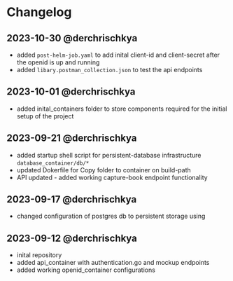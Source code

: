 # Changelog
## 2023-10-30 @derchrischkya
- added `post-helm-job.yaml` to add inital client-id and client-secret after the openid is up and running
- added `libary.postman_collection.json` to test the api endpoints

## 2023-10-01 @derchrischkya
- added inital_containers folder to store components required for the initial setup of the project

## 2023-09-21 @derchrischkya
- added startup shell script for persistent-database infrastructure `database_container/db/*`
- updated Dokerfile for Copy folder to container on build-path
- API updated - added working capture-book endpoint functionality

## 2023-09-17 @derchrischkya
- changed configuration of postgres db to persistent storage using

## 2023-09-12 @derchrischkya
- inital repository
- added api_container with authentication.go and mockup endpoints
- added working openid_container configurations
